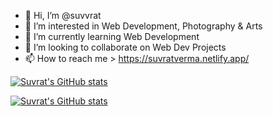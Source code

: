 - 👋 Hi, I’m @suvvrat
- 👀 I’m interested in Web Development, Photography & Arts
- 🌱 I’m currently learning  Web Development 
- 💞️ I’m looking to collaborate on Web Dev Projects
- 📫 How to reach me > https://suvratverma.netlify.app/



[![Suvrat's GitHub stats](https://github-readme-stats.vercel.app/api?username=suvvrat&show_icons=true&theme=midnight-purple)](https://github.com/anuraghazra/github-readme-stats)


[![Suvrat's GitHub stats](https://github-readme-stats.vercel.app/api/top-langs?username=suvvrat&show_icons=true&theme=midnight-purple)](https://github.com/anuraghazra/github-readme-stats)


